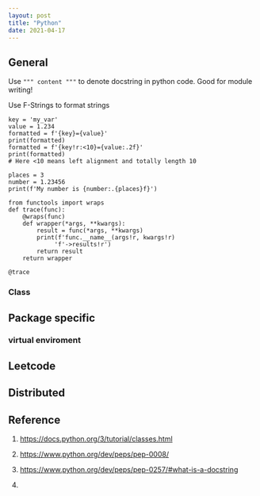 ```yaml
---
layout: post
title: "Python"
date: 2021-04-17
---
```


## General

Use `""" content """` to denote docstring in python code. Good for module writing!

Use F-Strings to format strings <br>

    key = 'my_var'
    value = 1.234
    formatted = f'{key}={value}'
    print(formatted)
    formatted = f'{key!r:<10}={value:.2f}'
    print(formatted)
    # Here <10 means left alignment and totally length 10

    places = 3
    number = 1.23456
    print(f'My number is {number:.{places}f}')

    from functools import wraps
    def trace(func):
        @wraps(func)
        def wrapper(*args, **kwargs):
            result = func(*args, **kwargs)
            print(f'func.__name__(args!r, kwargs!r)
                 'f'->results!r')
            return result
        return wrapper

    @trace

### Class

## Package specific

### virtual enviroment

## Leetcode

## Distributed

## Reference

1. https://docs.python.org/3/tutorial/classes.html

2. https://www.python.org/dev/peps/pep-0008/

3. https://www.python.org/dev/peps/pep-0257/#what-is-a-docstring

4.
